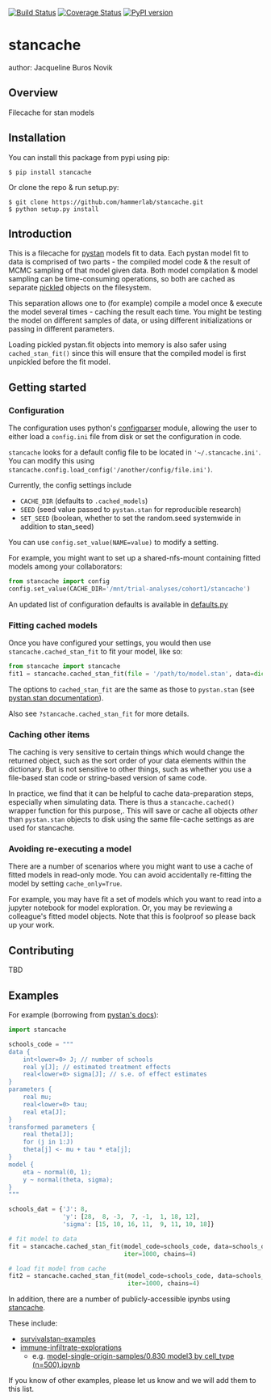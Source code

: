[![Build Status](https://travis-ci.org/hammerlab/stancache.svg?branch=master)](https://travis-ci.org/hammerlab/stancache) 
[![Coverage Status](https://img.shields.io/coveralls/hammerlab/stancache.svg)](https://coveralls.io/github/hammerlab/stancache?branch=master)
[![PyPI version](https://img.shields.io/pypi/v/stancache.svg)](https://pypi.python.org/pypi/stancache)

stancache
===============================

author: Jacqueline Buros Novik

Overview
--------

Filecache for stan models

Installation
--------------------

You can install this package from pypi using pip:

    $ pip install stancache

Or clone the repo & run setup.py:

    $ git clone https://github.com/hammerlab/stancache.git
    $ python setup.py install

Introduction
------------

This is a filecache for [pystan](https://pystan.readthedocs.io/en/latest/) models fit to data. Each pystan model fit to data is comprised of two parts - the compiled model code & the result of MCMC sampling of that model given data. Both model compilation & model sampling can be time-consuming operations, so both are cached as separate [pickled](https://docs.python.org/3/library/pickle.html) objects on the filesystem. 

This separation allows one to (for example) compile a model once & execute the model several times - caching the result each time. You might be testing the model on different samples of data, or using different initializations or passing in different parameters.

Loading pickled pystan.fit objects into memory is also safer using `cached_stan_fit()` since this will ensure that the compiled model is first unpickled before the fit model.

Getting started
---------------

### Configuration

The configuration uses python's [configparser](https://docs.python.org/2/library/configparser.html) module, allowing the user to either load a `config.ini` file from disk or set the configuration in code.

`stancache` looks for a default config file to be located in `'~/.stancache.ini'`. You can modify this using `stancache.config.load_config('/another/config/file.ini')`. 

Currently, the config settings include

* `CACHE_DIR` (defaults to `.cached_models`)
* `SEED` (seed value passed to `pystan.stan` for reproducible research)
* `SET_SEED` (boolean, whether to set the random.seed systemwide in addition to stan_seed)

You can use `config.set_value(NAME=value)` to modify a setting.

For example, you might want to set up a shared-nfs-mount containing fitted models among your collaborators:

```python
from stancache import config
config.set_value(CACHE_DIR='/mnt/trial-analyses/cohort1/stancache')
```

An updated list of configuration defaults is available in [defaults.py](https://github.com/hammerlab/stancache/blob/master/stancache/defaults.py)

### Fitting cached models

Once you have configured your settings, you would then use `stancache.cached_stan_fit` to fit your model, like so:

```python
from stancache import stancache
fit1 = stancache.cached_stan_fit(file = '/path/to/model.stan', data=dict(), chains=4, iter=100)
```

The options to `cached_stan_fit` are the same as those to `pystan.stan` (see [pystan.stan documentation](https://pystan.readthedocs.io/en/latest/api.html#pystan.stan)).

Also see `?stancache.cached_stan_fit` for more details.

### Caching other items

The caching is very sensitive to certain things which would change the returned object, such as the sort order of your data elements within the dictionary. But is not sensitive to other things, such as whether you use a file-based stan code or string-based version of same code. 

In practice, we find that it can be helpful to cache data-preparation steps, especially when simulating data. There is thus a `stancache.cached()` wrapper function for this purpose,. This will save or cache all objects _other_ than `pystan.stan` objects to disk using the same file-cache settings as are used for stancache.

### Avoiding re-executing a model

There are a number of scenarios where you might want to use a cache of fitted models in read-only mode. You can avoid accidentally re-fitting the model by setting `cache_only=True`.

For example, you may have fit a set of models which you want to read into a jupyter notebook for model exploration. Or, you may be reviewing a colleague's fitted model objects. Note that this is foolproof so please back up your work. 

Contributing
------------

TBD

Examples
--------

For example (borrowing from [pystan's docs](https://pystan.readthedocs.io/en/latest/getting_started.html)):

```python
import stancache

schools_code = """
data {
    int<lower=0> J; // number of schools
    real y[J]; // estimated treatment effects
    real<lower=0> sigma[J]; // s.e. of effect estimates
}
parameters {
    real mu;
    real<lower=0> tau;
    real eta[J];
}
transformed parameters {
    real theta[J];
    for (j in 1:J)
    theta[j] <- mu + tau * eta[j];
}
model {
    eta ~ normal(0, 1);
    y ~ normal(theta, sigma);
}
"""

schools_dat = {'J': 8,
               'y': [28,  8, -3,  7, -1,  1, 18, 12],
               'sigma': [15, 10, 16, 11,  9, 11, 10, 18]}

# fit model to data
fit = stancache.cached_stan_fit(model_code=schools_code, data=schools_dat,
                                iter=1000, chains=4)

# load fit model from cache
fit2 = stancache.cached_stan_fit(model_code=schools_code, data=schools_dat,
                                 iter=1000, chains=4)
```

In addition, there are a number of publicly-accessible ipynbs using [stancache](http://github.com/hammerlab/stancache). 

These include:

* [survivalstan-examples](http://github.com/jburos/survivalstan-examples)
* [immune-infiltrate-explorations](http://github.com/hammerlab/immune-infiltrate-explorations)
    - e.g. [model-single-origin-samples/0.830 model3 by cell_type (n=500).ipynb](http://nbviewer.jupyter.org/github/hammerlab/immune-infiltrate-explorations/blob/master/model-single-origin-samples/0.830%20model3%20by%20cell_type%20%28n%3D500%29.ipynb)
    
If you know of other examples, please let us know and we will add them to this list.
